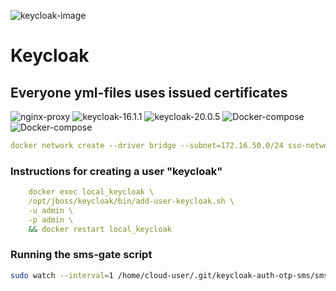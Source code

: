 ![keycloak-image](https://repository-images.githubusercontent.com/11125589/bd31cf00-70f4-11e9-9fb2-4f241568e586)
# Keycloak
## Everyone yml-files uses issued certificates

![nginx-proxy](https://img.shields.io/badge/Nginx-proxy-blue)
![keycloak-16.1.1](https://img.shields.io/badge/Keycloak-16.1.1-brightgreen)
![keycloak-20.0.5](https://img.shields.io/badge/Keycloak-20.0.5-orange)
![Docker-compose](https://img.shields.io/badge/Docker-compose-lightgrey)
![Docker-compose](https://img.shields.io/badge/Digi-cert-yellowgreen)

```yml
docker network create --driver bridge --subnet=172.16.50.0/24 sso-network
```
### Instructions for creating a user "keycloak"
    
```yml    
    docker exec local_keycloak \
    /opt/jboss/keycloak/bin/add-user-keycloak.sh \
    -u admin \
    -p admin \
    && docker restart local_keycloak
```

### Running the sms-gate script
```sh
sudo watch --interval=1 /home/cloud-user/.git/keycloak-auth-otp-sms/sms.sh
```
